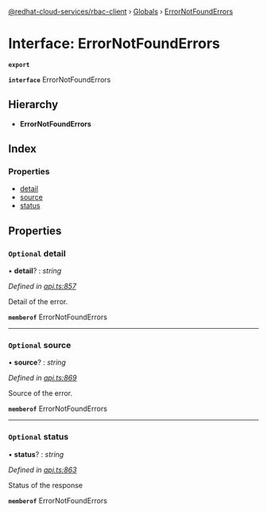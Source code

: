 [@redhat-cloud-services/rbac-client](../README.md) › [Globals](../globals.md) › [ErrorNotFoundErrors](errornotfounderrors.md)

# Interface: ErrorNotFoundErrors

**`export`** 

**`interface`** ErrorNotFoundErrors

## Hierarchy

* **ErrorNotFoundErrors**

## Index

### Properties

* [detail](errornotfounderrors.md#optional-detail)
* [source](errornotfounderrors.md#optional-source)
* [status](errornotfounderrors.md#optional-status)

## Properties

### `Optional` detail

• **detail**? : *string*

*Defined in [api.ts:857](https://github.com/RedHatInsights/javascript-clients/blob/master/packages/rbac/api.ts#L857)*

Detail of the error.

**`memberof`** ErrorNotFoundErrors

___

### `Optional` source

• **source**? : *string*

*Defined in [api.ts:869](https://github.com/RedHatInsights/javascript-clients/blob/master/packages/rbac/api.ts#L869)*

Source of the error.

**`memberof`** ErrorNotFoundErrors

___

### `Optional` status

• **status**? : *string*

*Defined in [api.ts:863](https://github.com/RedHatInsights/javascript-clients/blob/master/packages/rbac/api.ts#L863)*

Status of the response

**`memberof`** ErrorNotFoundErrors
